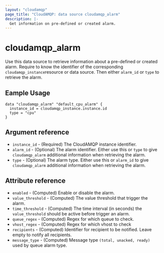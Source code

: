 ```yaml
---
layout: "cloudamqp"
page_title: "CloudAMQP: data source cloudamqp_alarm"
description: |-
  Get information on pre-defined or created alarm.
---
```


# cloudamqp_alarm

Use this data source to retrieve information about a pre-defined or created alarm. Require to know the identifier of the corresponding `cloudamqp_instance`resource or data source. Then either `alarm_id` or `type` to retrieve the alarm.

## Eample Usage

```hcl
data "cloudamqp_alarm" "default_cpu_alarm" {
  instance_id = cloudamqp_instance.instance.id
  type = "cpu"
}
```

## Argument reference

* `instance_id` - (Required) The CloudAMQP instance identifier.
* `alarm_id`    - (Optional) The alarm identifier. Either use this or `type` to give `cloudamqp_alarm` additional information when retrieving the alarm.
* `type`        - (Optional) The alarm type. Either use this or `alarm_id` to give `cloudamqp_alarm` additional information when retrieving the alarm.

## Attribute reference

* `enabled`         - (Computed) Enable or disable the alarm.
* `value_threshold` - (Computed) The value threshold that trigger the alarm.
* `time_threshold`  - (Computed) The time interval (in seconds) the `value_threshold` should be active before trigger an alarm.
* `queue_regex`     - (Computed) Regex for which queue to check.
* `vhost_regex`     - (Computed) Regex for which vhost to check
* `recipients`      - (Computed) Identifier for recipient to be notified. Leave empty to notify all recipients.
* `message_type`    - (Computed) Message type `(total, unacked, ready)` used by queue alarm type.
